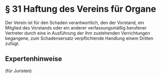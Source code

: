 # § 31 Haftung des Vereins für Organe
Der Verein ist für den Schaden verantwortlich, den der Vorstand, ein Mitglied des Vorstands oder ein anderer verfassungsmäßig berufener Vertreter durch eine in Ausführung der ihm zustehenden Verrichtungen begangene, zum Schadensersatz verpflichtende Handlung einem Dritten zufügt.
## Expertenhinweise
(für Juristen)